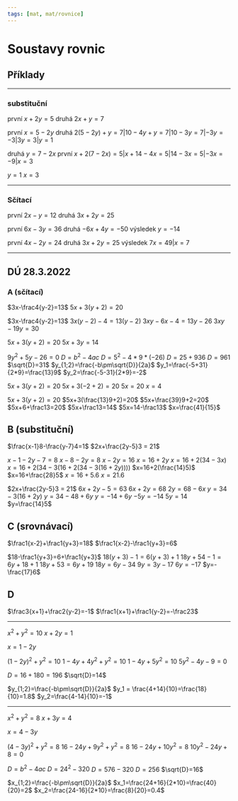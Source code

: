 ```yaml
---
tags: [mat, mat/rovnice]
---
```

# Soustavy rovnic

## Příklady
---

### substituční
první $x+2y=5$
druhá $2x+y=7$

první $x=5-2y$
druhá $2(5-2y)+y=7 | 10-4y+y=7 | 10-3y=7 | -3y=-3 | 3y=3 | y=1$

druhá $y=7-2x$
první $x+2(7-2x)=5|x+14-4x=5|14-3x=5|-3x=-9|x=3$

$y=1$
$x=3$

---

### Sčítací
první $2x-y=12$
druhá $3x+2y=25$

první $6x-3y=36$
druhá $-6x+4y=-50$
výsledek $y=-14$

první $4x-2y=24$
druhá $3x+2y=25$
výsledek $7x=49|x=7$

---
 ## DÚ 28.3.2022
 

### A (sčítací)

$3x-\frac4{y-2}=13$
$5x+3(y+2)=20$


$3x-\frac4{y-2}=13$
$3x(y-2)-4=13(y-2)$
$3xy-6x-4=13y-26$
$3xy-19y=30$

$5x+3(y+2)=20$
$5x+3y=14$

$9y^2+5y-26=0$
$D=b^2-4ac$
$D=5^2-4*9*(-26)$
$D=25+936$
$D=961$
$\sqrt{D}=31$
$y_{1;2}=\frac{-b\pm\sqrt{D}}{2a}$
$y_1=\frac{-5+31}{2*9}=\frac{13}9$
$y_2=\frac{-5-31}{2*9}=-2$

$5x+3(y+2)=20$
$5x+3(-2+2)=20$
$5x=20$
$x=4$

$5x+3(y+2)=20$
$5x+3(\frac{13}9+2)=20$
$5x+\frac{39}9+2=20$
$5x+6+\frac13=20$
$5x+\frac13=14$
$5x=14-\frac13$
$x=\frac{41}{15}$

## B (substituční)

$\frac{x-1}8-\frac{y-7}4=1$
$2x+\frac{2y-5}3 = 21$

$x-1-2{y-7}=8$
$x-8-2y=8$
$x-2y=16$
$x=16+2y$
$x=16+2(34-3x)$
$x=16+2(34-3(16+2(34-3(16+2y))))$
$x=16+2(\frac{14}5)$
$x=16+\frac{28}5$
$x=16+5.6$
$x=21.6$

$2x+\frac{2y-5}3 = 21$
$6x+2y-5 = 63$
$6x+2y=68$
$2y=68-6x$
$y=34-3(16+2y)$
$y=34-48+6y$
$y=-14+6y$
$-5y=-14$
$5y=14$
$y=\frac{14}5$

## C (srovnávací)

$\frac1{x-2}+\frac1{y+3}=18$
$\frac1{x-2}-\frac1{y+3}=6$

$18-\frac1{y+3}=6+\frac1{y+3}$
$18(y+3)-1=6(y+3)+1$
$18y+54-1=6y+18+1$
$18y+53=6y+19$
$18y=6y-34$
$9y=3y-17$
$6y=-17$
$y=-\frac{17}6$


## D

$\frac3{x+1}+\frac2{y-2}=-1$
$\frac1{x+1}+\frac1{y-2}=-\frac23$

---

$x^2+y^2=10$
$x+2y=1$

$x=1-2y$


$(1-2y)^2+y^2=10$
$1-4y+4y^2+y^2=10$
$1-4y+5y^2=10$
$5y^2-4y-9=0$

$D=16+180=196$
$\sqrt{D}=14$

$y_{1;2}=\frac{-b\pm\sqrt{D}}{2a}$
$y_1 = \frac{4+14}{10}=\frac{18}{10}=1.8$
$y_2=\frac{4-14}{10}=-1$

---

$x^2+y^2=8$
$x+3y=4$


$x=4-3y$

$(4-3y)^2+y^2=8$
$16-24y+9y^2+y^2=8$
$16-24y+10y^2=8$
$10y^2-24y+8=0$

$D=b^2 - 4ac$
$D=24^2-320$
$D=576-320$
$D=256$
$\sqrt{D}=16$

$x_{1;2}=\frac{-b\pm\sqrt{D}}{2a}$
$x_1=\frac{24+16}{2*10}=\frac{40}{20}=2$
$x_2=\frac{24-16}{2*10}=\frac{8}{20}=0.4$
